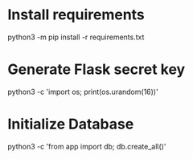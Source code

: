 # Install requirements
python3 -m pip install -r requirements.txt

# Generate Flask secret key
python3 -c 'import os; print(os.urandom(16))'

# Initialize Database
python3 -c 'from app import db; db.create_all()'
